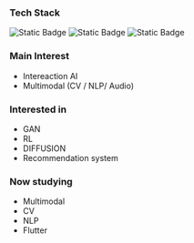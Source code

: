 ### Tech Stack
![Static Badge](https://img.shields.io/badge/%E2%AD%90_Python_-%20pink)
![Static Badge](https://img.shields.io/badge/%E2%AD%90_SQL_-%20skyblue)
![Static Badge](https://img.shields.io/badge/%E2%AD%90_Dashboard_-lightgray)

<!--
**MinsooKwak/MinsooKwak** is a ✨ _special_ ✨ repository because its `README.md` (this file) appears on your GitHub profile.

Here are some ideas to get you started:

- 🔭 I’m currently working on ...
- 🌱 I’m currently learning ...
- 👯 I’m looking to collaborate on ...
- 🤔 I’m looking for help with ...
- 💬 Ask me about ...
- 📫 How to reach me: ...
- 😄 Pronouns: ...
- ⚡ Fun fact: ...

- 참고 : http://blog.cowkite.com/blog/2102241544/
- 참고 : https://shields.io/badges
-->

### Main Interest
- Intereaction AI
- Multimodal (CV / NLP/ Audio)

### Interested in
- GAN
- RL
- DIFFUSION
- Recommendation system

### Now studying
- Multimodal
- CV
- NLP
- Flutter
